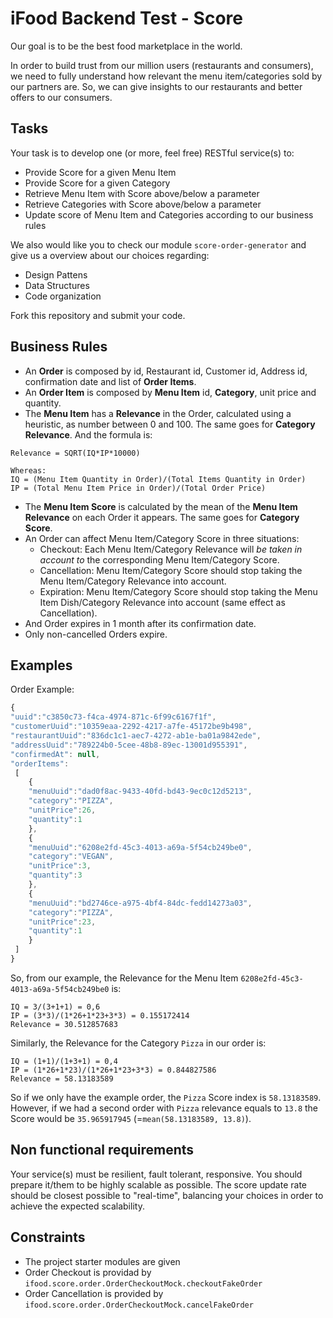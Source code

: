 # iFood Backend Test - Score

Our goal is to be the best food marketplace in the world.

In order to build trust from our million users (restaurants and consumers), we need to fully understand 
how relevant the menu item/categories sold by our partners are. 
So, we can give insights to our restaurants and better offers to our consumers. 

## Tasks

Your task is to develop one (or more, feel free) RESTful service(s) to:
* Provide Score for a given Menu Item
* Provide Score for a given Category
* Retrieve Menu Item with Score above/below a parameter
* Retrieve Categories with Score above/below a parameter
* Update score of Menu Item and Categories according to our business rules

We also would like you to check our module `score-order-generator` and give us a overview about our choices regarding:
* Design Pattens
* Data Structures
* Code organization

Fork this repository and submit your code.

## Business Rules

* An **Order** is composed by id, Restaurant id, Customer id, Address id, confirmation date and list of **Order Items**.
* An **Order Item** is composed by **Menu Item** id, **Category**, unit price and quantity.
* The **Menu Item** has a **Relevance** in the Order, calculated using a heuristic, as number between 0 and 100. The same goes for **Category Relevance**. And the formula is:
```
Relevance = SQRT(IQ*IP*10000)

Whereas:
IQ = (Menu Item Quantity in Order)/(Total Items Quantity in Order)
IP = (Total Menu Item Price in Order)/(Total Order Price)
```
* The **Menu Item Score** is calculated by the mean of the **Menu Item Relevance** on each Order it appears.  The same goes for **Category Score**.
* An Order can affect Menu Item/Category Score in three situations:
    * Checkout: Each Menu Item/Category Relevance will *be taken in account to* the corresponding Menu Item/Category Score.
    * Cancellation: Menu Item/Category Score should stop taking the Menu Item/Category Relevance into account.
    * Expiration: Menu Item/Category Score should stop taking the Menu Item Dish/Category Relevance into account (same effect as Cancellation).
* And Order expires in 1 month after its confirmation date.
* Only non-cancelled Orders expire.

## Examples

Order Example:
```javascript
{
"uuid":"c3850c73-f4ca-4974-871c-6f99c6167f1f",
"customerUuid":"10359eaa-2292-4217-a7fe-45172be9b498",
"restaurantUuid":"836dc1c1-aec7-4272-ab1e-ba01a9842ede",
"addressUuid":"789224b0-5cee-48b8-89ec-13001d955391",
"confirmedAt": null,
"orderItems":
 [
    {
    "menuUuid":"dad0f8ac-9433-40fd-bd43-9ec0c12d5213",
    "category":"PIZZA",
    "unitPrice":26,
    "quantity":1
    },
    {
    "menuUuid":"6208e2fd-45c3-4013-a69a-5f54cb249be0",
    "category":"VEGAN",
    "unitPrice":3,
    "quantity":3
    },
    {
    "menuUuid":"bd2746ce-a975-4bf4-84dc-fedd14273a03",
    "category":"PIZZA",
    "unitPrice":23,
    "quantity":1
    }
 ]
}
```

So, from our example, the Relevance for the Menu Item `6208e2fd-45c3-4013-a69a-5f54cb249be0` is:
```
IQ = 3/(3+1+1) = 0,6
IP = (3*3)/(1*26+1*23+3*3) = 0.155172414
Relevance = 30.512857683
```
Similarly, the Relevance for the Category `Pizza` in our order is:
```
IQ = (1+1)/(1+3+1) = 0,4
IP = (1*26+1*23)/(1*26+1*23+3*3) = 0.844827586
Relevance = 58.13183589
```

So if we only have the example order, the `Pizza` Score index is `58.13183589`. However, if we had a 
second order with `Pizza` relevance equals to `13.8` the Score would be `35.965917945` 
(=`mean(58.13183589, 13.8)`).

## Non functional requirements

Your service(s) must be resilient, fault tolerant, responsive. You should prepare it/them to be highly scalable as possible.
The score update rate should be closest possible to "real-time", balancing your choices in order to achieve the expected
scalability.

## Constraints

* The project starter modules are given
* Order Checkout is providad by `ifood.score.order.OrderCheckoutMock.checkoutFakeOrder`
* Order Cancellation is provided by `ifood.score.order.OrderCheckoutMock.cancelFakeOrder`